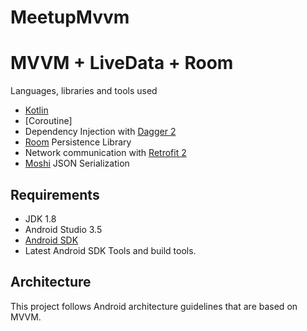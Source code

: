 # MeetupMvvm


# MVVM + LiveData + Room

Languages, libraries and tools used

- [Kotlin](https://kotlinlang.org/)
- [Coroutine]
- Dependency Injection with [Dagger 2](http://google.github.io/dagger/)
- [Room](https://developer.android.com/topic/libraries/architecture/room.html) Persistence Library
- Network communication with [Retrofit 2](http://square.github.io/retrofit/)
- [Moshi](https://github.com/square/moshi) JSON Serialization


## Requirements

- JDK 1.8
- Android Studio 3.5
- [Android SDK](http://developer.android.com/sdk/index.html)
- Latest Android SDK Tools and build tools.


## Architecture

This project follows Android architecture guidelines that are based on MVVM.

